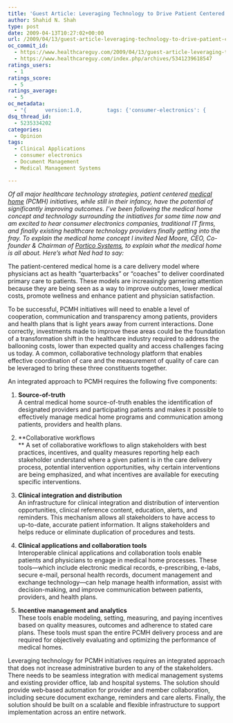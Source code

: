 ```yaml
---
title: 'Guest Article: Leveraging Technology to Drive Patient Centered Medical Home Initiatives'
author: Shahid N. Shah
type: post
date: 2009-04-13T10:27:02+00:00
url: /2009/04/13/guest-article-leveraging-technology-to-drive-patient-centered-medical-home-initiatives/
oc_commit_id:
  - https://www.healthcareguy.com/2009/04/13/guest-article-leveraging-technology-to-drive-patient-centered-medical-home-initiatives/1478770472
  - https://www.healthcareguy.com/index.php/archives/5341239618547
ratings_users:
  - 1
ratings_score:
  - 5
ratings_average:
  - 5
oc_metadata:
  - "{		version:1.0,		tags: {'consumer-electronics': {			text:'consumer electronics',			slug:'consumer-electronics',			source:{			url:'http://d.opencalais.com/genericHasher-1/e6282db6-1965-34ab-a84f-16d5d28062e8',			type:{			url:'http://s.opencalais.com/1/type/em/e/IndustryTerm',			iconURL:'',			name:'IndustryTerm'		},			name:'consumer electronics',			nInstances:1		},			bucketName:'current'		},'medical-management-systems': {			text:'medical management systems',			slug:'medical-management-systems',			source:{			url:'http://d.opencalais.com/genericHasher-1/5827971e-36c1-33ee-a063-63920965b4c6',			type:{			url:'http://s.opencalais.com/1/type/em/e/IndustryTerm',			iconURL:'',			name:'IndustryTerm'		},			name:'medical management systems',			nInstances:1		},			bucketName:'current'		},'clinical-applications': {			text:'Clinical applications',			slug:'clinical-applications',			source:{			url:'http://d.opencalais.com/genericHasher-1/55985c89-24f4-33c2-b9a2-b25d56d1c543',			type:{			url:'http://s.opencalais.com/1/type/em/e/IndustryTerm',			iconURL:'',			name:'IndustryTerm'		},			name:'Clinical applications',			nInstances:1		},			bucketName:'current'		},'document-management': {			text:'document management',			slug:'document-management',			source:{			url:'http://d.opencalais.com/genericHasher-1/f401e97a-c396-35e9-b5b7-a85809ec6a8b',			type:{			url:'http://s.opencalais.com/1/type/em/e/IndustryTerm',			iconURL:'',			name:'IndustryTerm'		},			name:'document management',			nInstances:1		},			bucketName:'current'		}}	}"
dsq_thread_id:
  - 5235334202
categories:
  - Opinion
tags:
  - Clinical Applications
  - consumer electronics
  - Document Management
  - Medical Management Systems

---
```

_Of all major healthcare technology strategies, patient centered_ [_medical home_][1] _(PCMH) initiatives, while still in their infancy, have the potential of significantly improving outcomes. I’ve been following the medical home concept and technology surrounding the initiatives for some time now and am excited to hear consumer electronics companies, traditional IT firms, and finally existing healthcare technology providers finally getting into the fray. To explain the medical home concept I invited Ned Moore, CEO, Co-founder & Chairman of_ [_Portico Systems_][2]_, to explain what the medical home is all about. Here’s what Ned had to say:_

The patient-centered medical home is a care delivery model where physicians act as health “quarterbacks” or “coaches” to deliver coordinated primary care to patients. These models are increasingly garnering attention because they are being seen as a way to improve outcomes, lower medical costs, promote wellness and enhance patient and physician satisfaction. 

To be successful, PCMH initiatives will need to enable a level of cooperation, communication and transparency among patients, providers and health plans that is light years away from current interactions. Done correctly, investments made to improve these areas could be the foundation of a transformation shift in the healthcare industry required to address the ballooning costs, lower than expected quality and access challenges facing us today. A common, collaborative technology platform that enables effective coordination of care and the measurement of quality of care can be leveraged to bring these three constituents together.

An integrated approach to PCMH requires the following five components:

1. **Source-of-truth**   
A central medical home source-of-truth enables the identification of designated providers and participating patients and makes it possible to effectively manage medical home programs and communication among patients, providers and health plans. 

2. **Collaborative workflows   
** A set of collaborative workflows to align stakeholders with best practices, incentives, and quality measures reporting help each stakeholder understand where a given patient is in the care delivery process, potential intervention opportunities, why certain interventions are being emphasized, and what incentives are available for executing specific interventions.

3. **Clinical integration and distribution**   
An infrastructure for clinical integration and distribution of intervention opportunities, clinical reference content, education, alerts, and reminders. This mechanism allows all stakeholders to have access to up-to-date, accurate patient information. It aligns stakeholders and helps reduce or eliminate duplication of procedures and tests.

4. **Clinical applications and collaboration tools**   
Interoperable clinical applications and collaboration tools enable patients and physicians to engage in medical home processes. These tools—which include electronic medical records, e-prescribing, e-labs, secure e-mail, personal health records, document management and exchange technology—can help manage health information, assist with decision-making, and improve communication between patients, providers, and health plans. 

5. **Incentive management and analytics**   
These tools enable modeling, setting, measuring, and paying incentives based on quality measures, outcomes and adherence to stated care plans. These tools must span the entire PCMH delivery process and are required for objectively evaluating and optimizing the performance of medical homes.

Leveraging technology for PCMH initiatives requires an integrated approach that does not increase administrative burden to any of the stakeholders. There needs to be seamless integration with medical management systems and existing provider office, lab and hospital systems. The solution should provide web‐based automation for provider and member collaboration, including secure document exchange, reminders and care alerts. Finally, the solution should be built on a scalable and flexible infrastructure to support implementation across an entire network.

 [1]: http://en.wikipedia.org/wiki/Medical_home
 [2]: www.porticosys.com